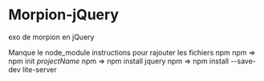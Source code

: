 # Morpion-jQuery
exo de morpion en jQuery

Manque le node_module
instructions pour rajouter les fichiers npm
npm => npm init *projectName*
npm => npm install jquery
npm => npm install --save-dev lite-server
